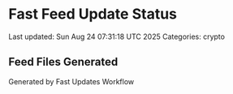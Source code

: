 # Fast Feed Update Status
Last updated: Sun Aug 24 07:31:18 UTC 2025
Categories: crypto

## Feed Files Generated

Generated by Fast Updates Workflow
